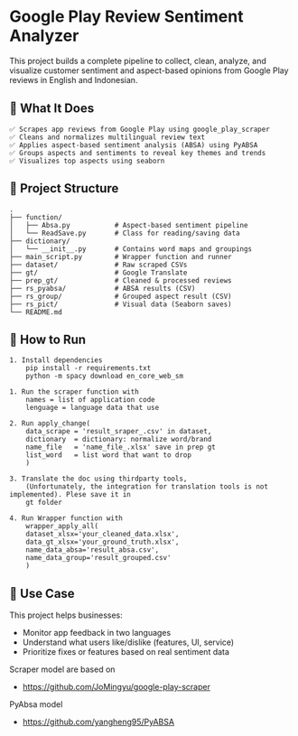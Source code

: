 # Google Play Review Sentiment Analyzer
This project builds a complete pipeline to collect, clean, analyze, and visualize customer sentiment and aspect-based opinions from Google Play reviews in English and Indonesian.



## 🧠 What It Does
```
✅ Scrapes app reviews from Google Play using google_play_scraper
✅ Cleans and normalizes multilingual review text
✅ Applies aspect-based sentiment analysis (ABSA) using PyABSA
✅ Groups aspects and sentiments to reveal key themes and trends
✅ Visualizes top aspects using seaborn
```

## 📁 Project Structure

```
.
├── function/
│   ├── Absa.py           # Aspect-based sentiment pipeline
│   └── ReadSave.py       # Class for reading/saving data
├── dictionary/
│   └── __init__.py       # Contains word maps and groupings
├── main_script.py        # Wrapper function and runner
├── dataset/              # Raw scraped CSVs
├── gt/                   # Google Translate
├── prep_gt/              # Cleaned & processed reviews
├── rs_pyabsa/            # ABSA results (CSV)
├── rs_group/             # Grouped aspect result (CSV)
├── rs_pict/              # Visual data (Seaborn saves)
└── README.md
```



## 🚀 How to Run
```
1. Install dependencies
    pip install -r requirements.txt
    python -m spacy download en_core_web_sm

1. Run the scraper function with 
    names = list of application code
    lenguage = language data that use

2. Run apply_change(
    data_scrape = 'result_sraper_.csv' in dataset,
    dictionary  = dictionary: normalize word/brand
    name_file   = 'name_file_.xlsx' save in prep gt
    list_word   = list word that want to drop
    )

3. Translate the doc using thirdparty tools, 
    (Unfortunately, the integration for translation tools is not implemented). Plese save it in
    gt folder

4. Run Wrapper function with
    wrapper_apply_all(
    dataset_xlsx='your_cleaned_data.xlsx',
    data_gt_xlsx='your_ground_truth.xlsx',
    name_data_absa='result_absa.csv',
    name_data_group='result_grouped.csv'
    )
```

## 🎯 Use Case
This project helps businesses:
- Monitor app feedback in two languages
- Understand what users like/dislike (features, UI, service)
- Prioritize fixes or features based on real sentiment data


Scraper model are based on 
- https://github.com/JoMingyu/google-play-scraper

PyAbsa model
- https://github.com/yangheng95/PyABSA
